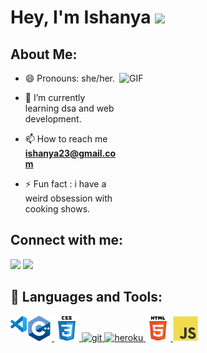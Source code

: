 
<h1>Hey, I'm Ishanya <img src="https://cdn.discordapp.com/emojis/806316125700882472.png?v=1" width="30px"></h1>



## About Me:
<img align="right" alt="GIF" src="https://github.com/arsentieva/arsentieva/blob/main/code.gif?raw=true" width="330" height="210" />

- 😄 Pronouns: she/her.

- 🌱 I’m currently learning dsa and web development.

- 📫 How to reach me **ishanya23@gmail.com**

- ⚡ Fun fact : i have a weird obsession with cooking shows.

##  Connect with me: 

<a href = "https://www.linkedin.com/in/ishanya-yadav-1ab4781b6?lipi=urn%3Ali%3Apage%3Ad_flagship3_profile_view_base_contact_details%3BIK%2FmqG6hSwyEUD91G8n%2F0g%3D%3D"><img src="https://img.icons8.com/fluent/48/000000/linkedin.png"/></a>
  <a href = " "><img src="https://img.icons8.com/fluent/48/000000/twitter.png"/></a>
</p>

## 🚀 Languages and Tools:
<p align="left"> <a href="https://www.w3schools.com/cpp/" target="_blank"> <img src="https://raw.githubusercontent.com/devicons/devicon/master/icons/cplusplus/cplusplus-original.svg" alt="cplusplus" width="40" height="40"/> </a> <a href="https://www.w3schools.com/css/" target="_blank"> <img src="https://raw.githubusercontent.com/devicons/devicon/master/icons/css3/css3-original-wordmark.svg" alt="css3" width="40" height="40"/> </a> <a href="https://git-scm.com/" target="_blank"> <img src="https://www.vectorlogo.zone/logos/git-scm/git-scm-icon.svg" alt="git" width="40" height="40"/> </a> <a href="https://heroku.com" target="_blank"> <img src="https://www.vectorlogo.zone/logos/heroku/heroku-icon.svg" alt="heroku" width="40" height="40"/> </a> <a href="https://www.w3.org/html/" target="_blank"> <img src="https://raw.githubusercontent.com/devicons/devicon/master/icons/html5/html5-original-wordmark.svg" alt="html5" width="40" height="40"/> </a> <a href="https://developer.mozilla.org/en-US/docs/Web/JavaScript" target="_blank"> <img src="https://raw.githubusercontent.com/devicons/devicon/master/icons/javascript/javascript-original.svg" alt="javascript" width="40" height="40"/> </a>
<img align="left" alt="Visual Studio Code" width="26px" src="https://raw.githubusercontent.com/github/explore/80688e429a7d4ef2fca1e82350fe8e3517d3494d/topics/visual-studio-code/visual-studio-code.png" /></p>
